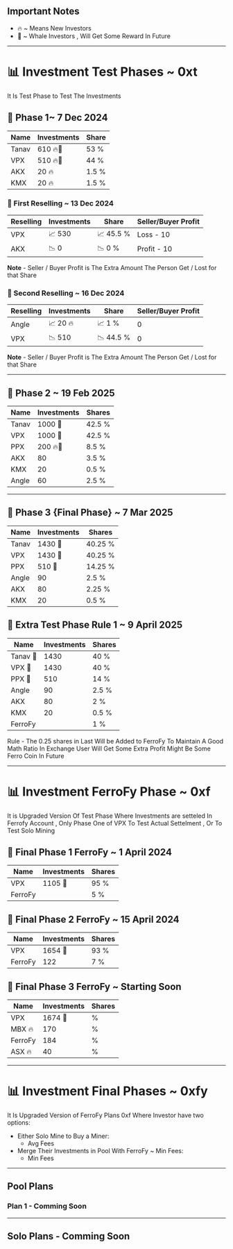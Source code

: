 ## Important Notes

- 🔥 ~ Means New Investors
- 🐋 ~ Whale Investors , Will Get Some Reward In Future

---

# 📊 Investment Test Phases ~ 0xt

It Is Test Phase to Test The Investments

## 🌟 Phase 1~ 7 Dec 2024 
| Name   | Investments | Share     |
|--------|-------------|-----------|
| Tanav  | 610 🔥🐋  | 53 %    |
| VPX    | 510 🔥🐋  | 44 %    |
| AKX    | 20  🔥    | 1.5 %   |
| KMX    | 20  🔥    | 1.5 %   |

### 🎯 First Reselling ~ 13 Dec 2024
| Reselling | Investments | Share      | Seller/Buyer Profit |
|-----------|-------------|------------|---------------------|
| VPX       | 📈 530    | 📈 45.5 %| Loss - 10         |
| AKX       | 📉 0      | 📉 0 %   | Profit - 10       |

**Note** - Seller / Buyer Profit is The Extra Amount The Person Get / Lost for that Share

### 🎯 Second Reselling ~ 16 Dec 2024
| Reselling | Investments | Share      | Seller/Buyer Profit |
|-----------|-------------|------------|---------------------|
| Angle     | 📈 20 🔥  | 📈 1 %   | 0                   |
| VPX       | 📉 510    | 📉 44.5 %| 0                   |

**Note** - Seller / Buyer Profit is The Extra Amount The Person Get / Lost for that Share

---

## 🌟 Phase 2 ~ 19 Feb 2025
| Name   | Investments | Shares     |
|--------|-------------|------------|
| Tanav  | 1000 🐋   | 42.5 %   |
| VPX    | 1000 🐋   | 42.5 %   |
| PPX    | 200 🔥🐋  | 8.5 %    |
| AKX    | 80        | 3.5 %    |
| KMX    | 20        | 0.5 %    |
| Angle  | 60        | 2.5 %    |

---

## 🌟 Phase 3 {Final Phase} ~ 7 Mar 2025
| Name   | Investments | Shares     |
|--------|-------------|------------|
| Tanav  | 1430 🐋   | 40.25 %  |
| VPX    | 1430 🐋   | 40.25 %  |
| PPX    | 510 🐋    | 14.25 %  |
| Angle  | 90        | 2.5 %    |
| AKX    | 80        | 2.25 %   |
| KMX    | 20        | 0.5 %    |

## 🌟 Extra Test Phase Rule 1 ~ 9 April 2025
|      Name    | Investments | Shares    |
|--------------|-------------|-----------|
| Tanav  🐋  | 1430      | 40 %    |
| VPX    🐋  | 1430      | 40 %    |
| PPX     🐋 | 510       | 14 %    |
| Angle        | 90        | 2.5 %   |
| AKX        | 80        | 2 %     |
| KMX          | 20        | 0.5 %   |
| FerroFy      |             | 1 %     |

Rule - The 0.25 shares in Last Will be Added to FerroFy To Maintain A Good Math Ratio In Exchange User Will Get Some Extra Profit Might Be Some Ferro Coin In Future

---

# 📊 Investment FerroFy Phase ~ 0xf

It is Upgraded Version Of Test Phase Where Investments are setteled In Ferrofy Account , Only Phase One of VPX To Test Actual Settelment , Or To Test Solo Mining

## 🌟 Final Phase 1 FerroFy ~ 1 April 2024
| Name     | Investments | Shares    |
|----------|-------------|-----------|
| VPX      | 1105 🐋   | 95 %    |
| FerroFy  |             | 5 %     |

## 🌟 Final Phase 2 FerroFy ~ 15 April 2024

| Name     | Investments | Shares    |
|----------|-------------|-----------|
| VPX      | 1654 🐋     | 93 %     |
| FerroFy  |     122   | 7 %      |

## 🌟 Final Phase 3 FerroFy ~ Starting Soon

| Name     | Investments | Shares    |
|----------|-------------|-----------|
| VPX      | 1674 🐋     |  %    
| MBX  🔥 |     170  |  %    |
| FerroFy  |     184  |  %    |
| ASX 🔥   |     40  |  %    |


---

# 📊 Investment Final Phases ~ 0xfy

It Is Upgraded Version of FerroFy Plans 0xf Where Investor have two options:
- Either Solo Mine to Buy a Miner:
  - Avg Fees
- Merge Their Investments in Pool With FerroFy ~ Min Fees:
  - Min Fees

---

## Pool Plans

### Plan 1 - Comming Soon

---

## Solo Plans - Comming Soon
